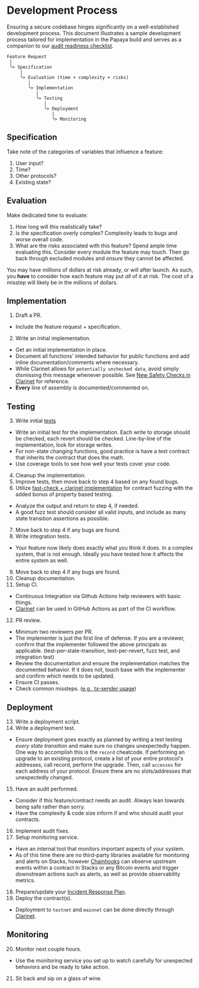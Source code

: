 # Development Process
Ensuring a secure codebase hinges significantly on a well-established development process. This document illustrates a sample development process tailored for implementation in the Papaya build and serves as a companion to our [audit readiness checklist](audit-readiness-checklist.md).

```
Feature Request
 |
 └> Specification
     |
     └> Evaluation (time + complexity + risks)
        |
        └> Implementation
           |
           └> Testing
              |
              └> Deployment
                 |
                 └> Monitoring
```

## Specification
Take note of the categories of variables that influence a feature:
1. User input?
2. Time?
3. Other protocols?
4. Existing state?

## Evaluation
Make dedicated time to evaluate:
1. How long will this realistically take?
2. Is the specification overly complex? Complexity leads to bugs and worse overall code.
3. What are the risks associated with this feature? Spend ample time evaluating this. Consider every module the feature may touch. Then go back through excluded modules and *ensure* they cannot be affected.

You may have millions of dollars at risk already, or will after launch. As such, you **have** to consider how each feature may put *all* of it at risk. The cost of a misstep will likely be in the millions of dollars.

## Implementation
1. Draft a PR.
  - Include the feature request + specification.
2. Write an initial implementation.
  - Get an initial implementation in place.
  - Document all functions' intended behavior for public functions and add inline documentation/comments where necessary.
  - While Clarinet allows for `potentially unchecked data`, avoid simply dismissing this message whenever possible. See [New Safety Checks in Clarinet](https://www.hiro.so/blog/new-safety-checks-in-clarinet) for reference.
  - **Every** line of assembly is documented/commented on.

## Testing
3. Write initial [tests](https://github.com/papaya-dao/reed)
  - Write an initial test for the implementation. Each write to storage should be checked, each revert should be checked. Line-by-line of the implementation, look for storage writes.
  - For non-state changing functions, good practice is have a test contract that inherits the contract that does the math.
  - Use coverage tools to see how well your tests cover your code.
4. Cleanup the implementation.
5. Improve tests, then move back to step 4 based on any found bugs.
6. Utilize [fast-check + clarinet implementation](https://github.com/stacks-network/sbtc/pull/152) for contract fuzzing with the added bonus of property based testing.
  - Analyze the output and return to step 4, if needed.
  - A good fuzz test should consider all valid inputs, and include as many state transition assertions as possible.
7. Move back to step 4 if any bugs are found.
8. Write integration tests.
  - Your feature now likely does exactly what you think it does. In a complex system, that is not enough. Ideally you have tested how it affects the entire system as well.
9. Move back to step 4 if any bugs are found.
10. Cleanup documentation.
11. Setup CI.
  - Continuous Integration via Github Actions help reviewers with basic things.
  - [Clarinet](https://github.com/hirosystems/clarinet#use-clarinet-in-your-ci-workflow-as-a-github-action) can be used in GitHub Actions as part of the CI workflow. 
12. PR review.
  - Minimum two reviewers per PR.
  - The implementer is just the first line of defense. If you are a reviewer, confirm that the implementer followed the above principals as applicable. (test-per-state-transition, test-per-revert, fuzz test, and integration test)
  - Review the documentation and ensure the implementation matches the documented behavior. If it does not, touch base with the implementer and confirm which needs to be updated.
  - Ensure CI passes.
  - Check common missteps. ([e.g., tx-sender usage](https://www.coinfabrik.com/blog/tx-sender-in-clarity-smart-contracts/))


## Deployment
13. Write a deployment script.
14. Write a deployment test.
  - Ensure deployment goes exactly as planned by writing a test testing *every state transition* and make sure no changes unexpectedly happen. One way to accomplish this is the `record` cheatcode. If performing an upgrade to an existing protocol, create a list of your entire protocol's addresses, call record, perform the upgrade. Then, call `accesses` for each address of your protocol. Ensure there are no slots/addresses that unexpectedly changed.
15. Have an audit performed.
  - Consider if this feature/contract needs an audit. Always lean towards being safe rather than sorry.
  - Have the complexity & code size inform if and who should audit your contracts.
16. Implement audit fixes.
17. Setup monitoring service.
  - Have an internal tool that monitors important aspects of your system.
  - As of this time there are no third-party libraries available for monitoring and alerts on Stacks, however [Chainhooks](https://github.com/hirosystems/chainhook) can observe upstream events within a contract in Stacks or any Bitcoin events and trigger downstream actions such as alerts, as well as provide observability metrics. 
18. Prepare/update your [Incident Response Plan](incident-response-plan-template.md).
19. Deploy the contract(s).
  - Deployment to `testnet` and `mainnet` can be done directly through [Clarinet](https://docs.hiro.so/clarinet/how-to-guides/how-to-deploy-contracts).

## Monitoring
20. Monitor next couple hours.
  - Use the monitoring service you set up to watch carefully for unexpected behaviors and be ready to take action.
21. Sit back and sip on a glass of wine.